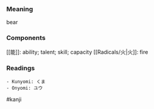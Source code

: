 ### Meaning

bear

### Components

[[能]]: ability; talent; skill; capacity [[Radicals/火|火]]: fire

### Readings

```
- Kunyomi: くま
- Onyomi: ユウ
```

#kanji